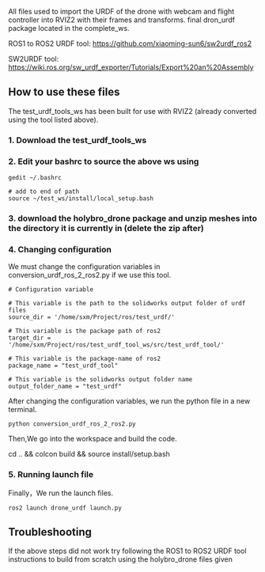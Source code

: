 All files used to import the URDF of the drone with webcam and flight controller into RVIZ2 with their frames and transforms. final dron_urdf package located in the complete_ws. 

ROS1 to ROS2 URDF tool: https://github.com/xiaoming-sun6/sw2urdf_ros2

SW2URDF tool: https://wiki.ros.org/sw_urdf_exporter/Tutorials/Export%20an%20Assembly

## How to use these files

The test_urdf_tools_ws has been built for use with RVIZ2 (already converted using the tool listed above).

### 1. Download the test_urdf_tools_ws

### 2. Edit your bashrc to source the above ws using
```
gedit ~/.bashrc

# add to end of path
source ~/test_ws/install/local_setup.bash
```

### 3. download the holybro_drone package and unzip meshes into the directory it is currently in (delete the zip after)

### 4. Changing configuration
We must change the configuration variables in conversion_urdf_ros_2_ros2.py if we use this tool.

```
# Configuration variable

# This variable is the path to the solidworks output folder of urdf files
source_dir = '/home/sxm/Project/ros/test_urdf/'

# This variable is the package path of ros2
target_dir = '/home/sxm/Project/ros/test_urdf_tool_ws/src/test_urdf_tool/'

# This variable is the package-name of ros2
package_name = "test_urdf_tool"

# This variable is the solidworks output folder name
output_folder_name = "test_urdf"
```

After changing the configuration variables, we run the python file in a new terminal.
```
python conversion_urdf_ros_2_ros2.py
```
Then,We go into the workspace and build the code.

cd .. && colcon build && source install/setup.bash

### 5. Running launch file
Finally，We run the launch files.
```
ros2 launch drone_urdf launch.py 
```

## Troubleshooting
If the above steps did not work try following the ROS1 to ROS2 URDF tool instructions to build from scratch using the holybro_drone files given
